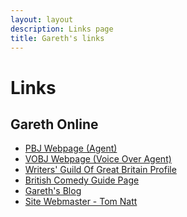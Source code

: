 ```yaml
---
layout: layout
description: Links page
title: Gareth's links
---
```


# Links

## Gareth Online

* [PBJ Webpage (Agent)](https://www.pbjmanagement.co.uk/artists/gareth-gwynn)
* [VOBJ Webpage (Voice Over Agent)](https://www.vobjmanagement.co.uk/gareth-gwynn)
* [Writers' Guild Of Great Britain Profile](https://writersguild.org.uk/profile/?profile=1960)
* [British Comedy Guide Page](https://www.comedy.co.uk/people/gareth_gwynn/)
* [Gareth's Blog](http://garethgwynn.blogspot.com/)
* [Site Webmaster - Tom Natt](http://www.tomnatt.com/)
<!--* [Gareth's Twitter](http://twitter.com/garethgwynn)
* [Gareth's Instagram](https://www.instagram.com/gareth_gwynn/)-->
